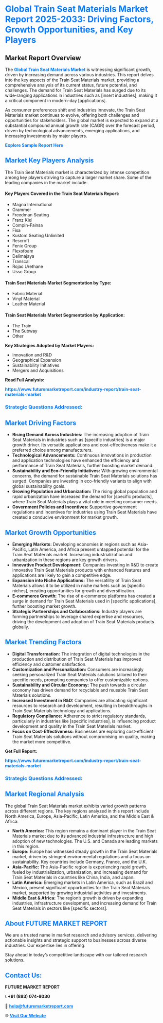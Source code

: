 <h1 style="color: #007BFF;">Global Train Seat Materials Market Report 2025-2033: Driving Factors, Growth Opportunities, and Key Players</h1>

<section id="overview">
<h2>Market Report Overview</h2>
<p>The <a href="https://www.futuremarketreport.com/industry-report/train-seat-materials-market" style="color: #007BFF; text-decoration: none;"><strong>Global Train Seat Materials Market</strong></a> is witnessing significant growth, driven by increasing demand across various industries. This report delves into the key aspects of the Train Seat Materials market, providing a comprehensive analysis of its current status, future potential, and challenges. The demand for Train Seat Materials has surged due to its wide-ranging applications in industries such as [insert industries], making it a critical component in modern-day [applications].</p>
<p>As consumer preferences shift and industries innovate, the Train Seat Materials market continues to evolve, offering both challenges and opportunities for stakeholders. The global market is expected to expand at a substantial compound annual growth rate (CAGR) over the forecast period, driven by technological advancements, emerging applications, and increasing investments by major players.</p>
</section>

<section id="overview">
<p><a href="https://www.futuremarketreport.com/request-sample/reportId=31112" style="color: #007BFF; text-decoration: none;"><strong>Explore Sample Report Here</strong></a></p>
</section>

<section id="key-players">
<h2 style="color: #007BFF;">Market Key Players Analysis</h2>
<p>The Train Seat Materials market is characterized by intense competition among key players striving to capture a larger market share. Some of the leading companies in the market include:</p>
<h4>Key Players Covered in the Train Seat Materials Report:</h4>
<ul><li>Magna International</li><li>Grammer</li><li>Freedman Seating</li><li>Franz Kiel</li><li>Compin-Fainsa</li><li>Fisa</li><li>Kustom Seating Unlimited</li><li>Rescroft</li><li>Fenix Group</li><li>Flexofoam</li><li>Delimajaya</li><li>Transcal</li><li>Rojac Urethane</li><li>Ussc Group</li></ul>
<h4>Train Seat Materials Market Segmentation by Type:</h4>
<ul><li>Fabric Material</li><li>Vinyl Material</li><li>Leather Material</li></ul>

<h4>Train Seat Materials Market Segmentation by Application:</h4>
<ul><li>The Train</li><li>The Subway</li><li>Other</li></ul>
<p><strong>Key Strategies Adopted by Market Players:</strong></p>
<ul>
<li>Innovation and R&D</li>
<li>Geographical Expansion</li>
<li>Sustainability Initiatives</li>
<li>Mergers and Acquisitions</li>
</ul>
</section>

<section>
<p><strong>Read Full Analysis: </strong></p><a href="https://www.futuremarketreport.com/industry-report/train-seat-materials-market" style="color: #007BFF; text-decoration: none;"><strong>https://www.futuremarketreport.com/industry-report/train-seat-materials-market</strong></a>
<h3 style="color: #007BFF;">Strategic Questions Addressed:</h3>
</section>

<section id="driving-factors">
<h2 style="color: #007BFF;">Market Driving Factors</h2>
<ul>
<li><strong>Rising Demand Across Industries:</strong> The increasing adoption of Train Seat Materials in industries such as [specific industries] is a major growth driver. Its versatile applications and cost-effectiveness make it a preferred choice among manufacturers.</li>
<li><strong>Technological Advancements:</strong> Continuous innovations in production and application technologies have enhanced the efficiency and performance of Train Seat Materials, further boosting market demand.</li>
<li><strong>Sustainability and Eco-Friendly Initiatives:</strong> With growing environmental concerns, the demand for sustainable Train Seat Materials solutions has surged. Companies are investing in eco-friendly variants to align with global sustainability goals.</li>
<li><strong>Growing Population and Urbanization:</strong> The rising global population and rapid urbanization have increased the demand for [specific products], where Train Seat Materials plays a vital role in meeting consumer needs.</li>
<li><strong>Government Policies and Incentives:</strong> Supportive government regulations and incentives for industries using Train Seat Materials have created a conducive environment for market growth.</li>
</ul>
</section>

<section id="growth-opportunities">
<h2 style="color: #007BFF;">Market Growth Opportunities</h2>
<ul>
<li><strong>Emerging Markets:</strong> Developing economies in regions such as Asia-Pacific, Latin America, and Africa present untapped potential for the Train Seat Materials market. Increasing industrialization and urbanization in these regions are key growth drivers.</li>
<li><strong>Innovative Product Development:</strong> Companies investing in R&D to create innovative Train Seat Materials products with enhanced features and applications are likely to gain a competitive edge.</li>
<li><strong>Expansion into Niche Applications:</strong> The versatility of Train Seat Materials allows it to be utilized in niche markets such as [specific niches], creating opportunities for growth and diversification.</li>
<li><strong>E-commerce Growth:</strong> The rise of e-commerce platforms has created a surge in demand for Train Seat Materials used in [specific applications], further boosting market growth.</li>
<li><strong>Strategic Partnerships and Collaborations:</strong> Industry players are forming partnerships to leverage shared expertise and resources, driving the development and adoption of Train Seat Materials products globally.</li>
</ul>
</section>

<section id="trending-factors">
<h2 style="color: #007BFF;">Market Trending Factors</h2>
<ul>
<li><strong>Digital Transformation:</strong> The integration of digital technologies in the production and distribution of Train Seat Materials has improved efficiency and customer satisfaction.</li>
<li><strong>Customization and Personalization:</strong> Consumers are increasingly seeking personalized Train Seat Materials solutions tailored to their specific needs, prompting companies to offer customizable options.</li>
<li><strong>Sustainability and Circular Economy:</strong> The push towards a circular economy has driven demand for recyclable and reusable Train Seat Materials solutions.</li>
<li><strong>Increased Investment in R&D:</strong> Companies are allocating significant resources to research and development, resulting in breakthroughs in Train Seat Materials technology and applications.</li>
<li><strong>Regulatory Compliance:</strong> Adherence to strict regulatory standards, particularly in industries like [specific industries], is influencing product development and quality in the Train Seat Materials market.</li>
<li><strong>Focus on Cost-Effectiveness:</strong> Businesses are exploring cost-efficient Train Seat Materials solutions without compromising on quality, making the market more competitive.</li>
</ul>
</section>

<section>
<p><strong>Get Full Report: </strong></p><a href="https://www.futuremarketreport.com/industry-report/train-seat-materials-market" style="color: #007BFF; text-decoration: none;"><strong>https://www.futuremarketreport.com/industry-report/train-seat-materials-market</strong></a>
<h3 style="color: #007BFF;">Strategic Questions Addressed:</h3>
</section>


<section id="regional-analysis">
<h2 style="color: #007BFF;">Market Regional Analysis</h2>
<p>The global Train Seat Materials market exhibits varied growth patterns across different regions. The key regions analyzed in this report include North America, Europe, Asia-Pacific, Latin America, and the Middle East & Africa:</p>
<ul>
<li><strong>North America:</strong> This region remains a dominant player in the Train Seat Materials market due to its advanced industrial infrastructure and high adoption of new technologies. The U.S. and Canada are leading markets in this region.</li>
<li><strong>Europe:</strong> Europe has witnessed steady growth in the Train Seat Materials market, driven by stringent environmental regulations and a focus on sustainability. Key countries include Germany, France, and the U.K.</li>
<li><strong>Asia-Pacific:</strong> The Asia-Pacific region is experiencing rapid growth, fueled by industrialization, urbanization, and increasing demand for Train Seat Materials in countries like China, India, and Japan.</li>
<li><strong>Latin America:</strong> Emerging markets in Latin America, such as Brazil and Mexico, present significant opportunities for the Train Seat Materials market, supported by growing industrial activities and investments.</li>
<li><strong>Middle East & Africa:</strong> The region’s growth is driven by expanding industries, infrastructure development, and increasing demand for Train Seat Materials in sectors like [specific sectors].</li>
</ul>
</section>

<footer>
<h2 style="color: #007BFF;">About FUTURE MARKET REPORT</h2>
<p>We are a trusted name in market research and advisory services, delivering actionable insights and strategic support to businesses across diverse industries. Our expertise lies in offering:</p>

<p>Stay ahead in today’s competitive landscape with our tailored research solutions.</p>

<h2 style="color: #007BFF;">Contact Us:</h2>
<p><strong>FUTURE MARKET REPORT</strong></p>
<p>📞 <strong>+91 (883) 074-8030</strong></p>
<p>📧 <strong><a href="mailto:help@futuremarketreport.com" style="color: #007BFF;">help@futuremarketreport.com</a></strong></p>
<p>🌐 <strong><a href="https://www.futuremarketreport.com/" style="color: #007BFF;">Visit Our Website</a></strong></p>
</footer>
